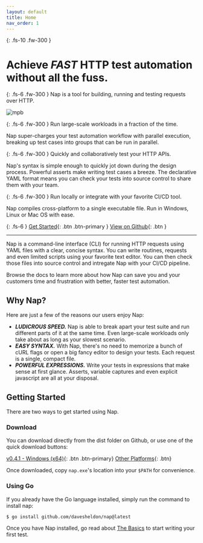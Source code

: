 ```yaml
---
layout: default
title: Home
nav_order: 1
---
```

{: .fs-10 .fw-300 }
# Achieve _FAST_ HTTP test automation without all the fuss.

{: .fs-6 .fw-300 }
Nap is a tool for building, running and testing requests over HTTP.

![mpb](https://github.com/davesheldon/nap/assets/7782805/e7d70e5e-6ea3-4bb8-b909-e770ec9298f7)

{: .fs-6 .fw-300 }
Run large-scale workloads in a fraction of the time. 

Nap super-charges your test automation workflow with parallel execution, breaking up test cases into groups that can be run in parallel. 

{: .fs-6 .fw-300 }
Quickly and collaboratively test your HTTP APIs.

Nap's syntax is simple enough to quickly jot down during the design process. Powerful asserts make writing test cases a breeze. The declarative YAML format means you can check your tests into source control to share them with your team.

{: .fs-6 .fw-300 }
Run locally or integrate with your favorite CI/CD tool. 

Nap compiles cross-platform to a single executable file. Run in Windows, Linux or Mac OS with ease. 

{: .fs-6 }
[Get Started](#getting-started){: .btn .btn-primary } [View on Github](https://github.com/davesheldon/nap){: .btn }

---

Nap is a command-line interface (CLI) for running HTTP requests using YAML files with a clear, concise syntax. You can write routines, requests and even limited scripts using your favorite text editor. You can then check those files into source control and intregate Nap with your CI/CD pipeline.

Browse the docs to learn more about how Nap can save you and your customers time and frustration with better, faster test automation.

## Why Nap?

Here are just a few of the reasons our users enjoy Nap:

- **_LUDICROUS SPEED._** Nap is able to break apart your test suite and run different parts of it at the same time. Even large-scale workloads only take about as long as your slowest scenario.
- **_EASY SYNTAX._** With Nap, there's no need to memorize a bunch of cURL flags or open a big fancy editor to design your tests. Each request is a single, compact file.
- **_POWERFUL EXPRESSIONS._** Write your tests in expressions that make sense at first glance. Asserts, variable captures and even explicit javascript are all at your disposal.

## Getting Started

There are two ways to get started using Nap.

### Download

You can download directly from the dist folder on Github, or use one of the quick download buttons:

[v0.4.1 - Windows (x64)](https://github.com/davesheldon/nap/releases/download/v0.4.1/nap.exe){: .btn .btn-primary} [Other Platforms](https://github.com/davesheldon/nap/tree/main/dist/){: .btn}

Once downloaded, copy `nap.exe`'s location into your `$PATH` for convenience.

### Using Go

If you already have the Go language installed, simply run the command to install nap:

```bash
$ go install github.com/davesheldon/nap@latest
```

Once you have Nap installed, go read about [The Basics](/the-basics) to start writing your first test.
